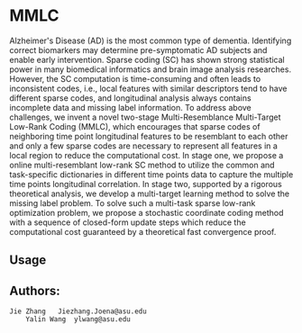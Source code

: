 # MMLC

Alzheimer's Disease (AD) is the most common type of dementia. Identifying correct biomarkers may determine pre-symptomatic AD subjects and enable early intervention. Sparse coding (SC) has shown strong statistical power in many biomedical informatics and brain image analysis researches. However, the SC computation is time-consuming and often leads to inconsistent codes, i.e., local features with similar descriptors tend to have different sparse codes, and longitudinal analysis always contains incomplete data and missing label information. To address above challenges, we invent a novel two-stage Multi-Resemblance Multi-Target Low-Rank Coding (MMLC), which encourages that sparse codes of neighboring time point longitudinal features to be resemblant to each other and only a few sparse codes are necessary to represent all features in a local region to reduce the computational cost. In stage one, we propose a online multi-resemblant low-rank SC method to utilize the common and task-specific dictionaries in different time points data to capture the multiple time points longitudinal correlation. In stage two, supported by a rigorous theoretical analysis, we develop a multi-target learning method to solve the missing label problem. To solve such a multi-task sparse low-rank optimization problem, we propose a stochastic coordinate coding method with a sequence of closed-form update steps which reduce the computational cost guaranteed by a theoretical fast convergence proof. 

## Usage



## Authors: 
	Jie Zhang   Jiezhang.Joena@asu.edu
        Yalin Wang  ylwang@asu.edu
